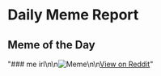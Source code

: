 # Daily Meme Report

## Meme of the Day
"### me irl\n\n![Meme](https://i.redd.it/8tw0wzl9lnz81.gif)\n\n[View on Reddit](https://redd.it/1ebdg32)"
